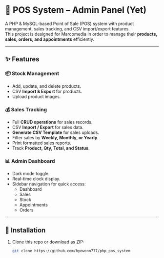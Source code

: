 # 🛒 POS System – Admin Panel (Yet)

A PHP & MySQL-based Point of Sale (POS) system with product management, sales tracking, and CSV import/export features.  
This project is designed for Marcomedia in order to manage  their **products, sales, orders, and appointments** efficiently.

---

## ✨ Features

### 📦 Stock Management
- Add, update, and delete products.
- CSV **Import & Export** for products.
- Upload product images.

### 💰 Sales Tracking
- Full **CRUD operations** for sales records.
- CSV **Import / Export** for sales data.
- **Generate CSV Template** for sales uploads.
- Filter sales by **Weekly, Monthly, or Yearly**.
- Print formatted sales reports.
- Track **Product, Qty, Total, and Status**.

### 📊 Admin Dashboard
- Dark mode toggle.
- Real-time clock display.
- Sidebar navigation for quick access:
  - Dashboard
  - Sales
  - Stock
  - Appointments
  - Orders

---

## 🚀 Installation

1. Clone this repo or download as ZIP:
   ```bash
   git clone https://github.com/hyewonn777/php_pos_system
